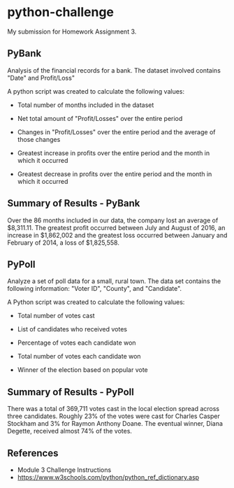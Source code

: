 # python-challenge
My submission for Homework Assignment 3.
## PyBank
Analysis of the financial records for a bank. The dataset involved contains "Date" and Profit/Loss"

A python script was created to calculate the following values:

* Total number of months included in the dataset

* Net total amount of "Profit/Losses" over the entire period

* Changes in "Profit/Losses" over the entire period and the average of those changes

* Greatest increase in profits over the entire period and the month in which it occurred

* Greatest decrease in profits over the entire period and the month in which it occurred

## Summary of Results - PyBank
Over the 86 months included in our data, the company lost an average of $8,311.11. The greatest profit occurred between July and August of 2016, an increase in $1,862,002 and the greatest loss occurred between January and February of 2014, a loss of $1,825,558.

## PyPoll

Analyze a set of poll data for a small, rural town. The data set contains the following information: "Voter ID", "County", and "Candidate".

A Python script was created to calculate the following values:

* Total number of votes cast

* List of candidates who received votes

* Percentage of votes each candidate won

* Total number of votes each candidate won

* Winner of the election based on popular vote

## Summary of Results - PyPoll
There was a total of 369,711 votes cast in the local election spread across three candidates. Roughly 23% of the votes were cast for Charles Casper Stockham and 3% for Raymon Anthony Doane. The eventual winner, Diana Degette, received almost 74% of the votes.


## References

* Module 3 Challenge Instructions
* https://www.w3schools.com/python/python_ref_dictionary.asp